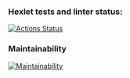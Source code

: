 ### Hexlet tests and linter status:
[![Actions Status](https://github.com/GatyzkayaGeka/frontend-project-44/workflows/hexlet-check/badge.svg)](https://github.com/GatyzkayaGeka/frontend-project-44/actions)

### Maintainability
[![Maintainability](https://api.codeclimate.com/v1/badges/6fa9b3970527baf94b5b/maintainability)](https://codeclimate.com/github/GatyzkayaGeka/frontend-project-44/maintainability)